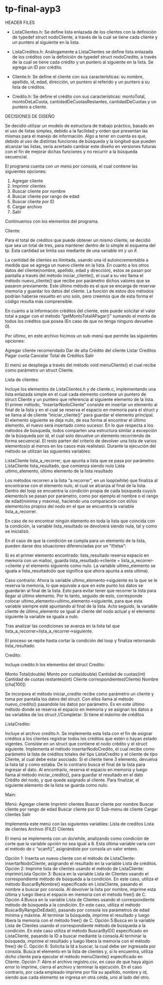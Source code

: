 ﻿# tp-final-ayp3
HEADER FILES

- ListaClientes.h: Se define lista enlazada de los clientes con la definición de typedef struct nodoCliente, a través de la cual se tiene cada cliente y un puntero al siguiente en la lista.

- ListaCreditos.h: Análogamente a ListaClientes se define lista enlazada de los créditos con la definición de typedef struct nodoCredito, a través de la cual se tiene cada crédito y un puntero al siguiente en la lista. Se agrega un ID por crédito.

- Cliente.h: Se define el cliente con sus características: su nombre, apellido, id, edad, dirección, un puntero al referido y un puntero a su lista de créditos. 

- Credito.h: Se define el crédito con sus características: montoTotal, montoDeLaCuota, cantidadDeCuotasRestantes, cantidadDeCuotas y un puntero a cliente. 


DECISIONES DE DISEÑO

Se decidió utilizar un modelo de estructura de trabajo práctico, basado en el uso de listas simples, debido a la facilidad y orden que presentan las mismas para el manejo de información. Algo a tener en cuenta es que, debido al uso de distintas funciones de búsqueda y la longitud que pueden alcanzar las listas, sería acertado cambiar este diseño en versiones futuras con el fin de mejorar dichas funciones y no recurrir a la búsqueda secuencial.

El programa cuenta con un menú por consola, el cual contiene las siguientes opciones:

1. Agregar cliente
2. Imprimir clientes
3. Buscar cliente por nombre
4. Buscar cliente por rango de edad
5. Buscar cliente por ID
6. Cargar archivo
7. Salir


Continuemos con los elementos del programa.





Cliente: 

Para el total de créditos que puede obtener un mismo cliente, se decidió que sea un total de tres, para mantener dentro de lo simple el esquema del tp. Esta cantidad se limita uso mediante de una variable int y un if. 

La cantidad de clientes es ilimitada, usando una id autoincrementable a medida que se agrega un nuevo cliente en la lista. En cuanto a los otros datos del cliente(nombre, apellido, edad y dirección), estos se pasan por pantalla a través del método iniciar_cliente(), el cual a su vez llama el método nuevo_cliente() que recibe por parámetro dichos valores que se pasaron previamente. Este último método es el que se encarga de reservar memoria y guardar los datos del cliente. La función de estos dos métodos podrían haberse resuelto en uno solo, pero creemos que de esta forma el código resulta más comprensible.

En cuanto a la información créditos del cliente, este puede solicitar el valor total a pagar con el método “getMontoTotalAPagar()” sumando el monto de todos los créditos que posea (En caso de que no tenga ninguno devuelve 0).

Por último, en este archivo hicimos un sub-menú que permite las siguientes opciones:

Agregar cliente recomendado
Dar de alta Crédito del cliente
Listar Creditos
Pagar cuota
Cancelar Total de Créditos
Salir

El menú se despliega a través del  método void menuCliente() el cual recibe como parámetro un struct Cliente.


Lista de clientes: 

Incluye los elementos de ListaClientes.h y de cliente.c, implementando una lista enlazada simple en el cual cada elemento contiene un puntero de struct Cliente y un puntero que referencia al siguiente elemento de la lista.
El primer método, “insertarNodoCliente” consiste en insertar un elemento al final de la lista y en el cual se reserva el espacio en memoria para el struct y se llama al de cliente “iniciar_cliente()” para guardar el elemento principal. El elemento siguiente se deja nulo, de esa forma al encontrar el último elemento, el nuevo será insertado como sucesor.
En lo que respecta a los métodos de búsqueda, todos comparten una estructura similar a excepción de la búsqueda por id, el cual solo devuelve un elemento recorriendo de forma secuencial. El resto parten del criterio de devolver una lista de varios elementos(o al menos en los casos más realistas). Durante la ejecución del método se utilizan las siguientes variables:

ListaCliente lista_a_recorrer, que apunta a lista que se pasa por parámetro
ListaCliente lista_resultado, que comienza siendo nulo
Lista ultimo_elemento, último elemento de la lista resultado

Los métodos recorren a la lista “a recorrer”, en un loop(while) que finaliza al encontrarse con el elemento nulo, el cual se alcanza al final de la lista. Dentro del loop se encuentra la condición propia de cada búsqueda cuyo/s elemento/s se pasan por parámetro, como por ejemplo el nombre o el rango de edad(minima y maxima), haciendo una comparación con el/los elemento/os propios del nodo en el que se encuentra la variable lista_a_recorrer.

En caso de no encontrar ningún elemento en toda la lista que coincida con la condición, la variable lista_resultado se devolverá siendo nula, tal y como se inicializó.

En el caso de que la condición se cumpla para un elemento de la lista, pueden darse dos situaciones diferenciadas por un “if/else”:

Si es el primer elemento encontrado: lista_resultado reserva espacio en memoria con un malloc, guarda lista_resultado->cliente = lista_a_recorrer->cliente y el elemento siguiente como nulo. La variable ultimo_elemento se iguala a lista_resultado(lo que significa que ahora apunta a esta ultima).

Caso contrario: Ahora la variable ultimo_elemento->siguiente es la que se le reserva la memoria, lo que equivale a que en este punto los datos se guardarán al final de la lista. Esto para evitar tener que recorrer la lista para llegar al último elemento. Por lo tanto, seguido de esto, corresponde colocar ultimo_elemento=ultimo_elemento->siguiente, para que esta variable siempre esté apuntando al final de la lista. Acto seguido, la variable cliente de último_elemento se igual al cliente del nodo actual y el elemento siguiente la variable se iguala a nulo.

Tras analizar las condiciones se avanza en la lista tal que lista_a_recorrer=lista_a_recorrer->siguiente.

El proceso se repite hasta cortar la condición del loop y finaliza retornando lista_resultado.

Credito:

Incluye credito.h los elementos del struct Credito:



Monto Total(double)
Monto por cuota(double)
Cantidad de cuotas(int)
Cantidad de cuotas restantes(int)
Cliente correspondientes(Cliente)
Nombre (cha[100])

Se incorpora el método iniciar_credito recibe como parámetro un cliente y toma por pantalla los datos del struct. Con ellos llama al método nuevo_credito() pasandole los datos por parámetro. Es en este último método donde se reserva el espacio en memoria y se asignan los datos a las variables de los struct
//Completar: Si tiene el máximo de créditos

ListaCredito:

Incluye el archivo credito.h. Se implementa esta lista con el fin de asignar créditos a los clientes registrar todos los créditos que estén o hayan estado vigentes. Consiste en un struct que contiene el nodo crédito y el struct siguiente.
Implementa el método insertarNodoCredito, el cual recibe como parámetro la lista de créditos totales del tipo ListaCredito y el cliente de tipo Cliente, al cual debe estar asociado. Si el cliente tiene 3 elemento, devuelva la lista tal y como estaba. De lo contrario busca el final de la lista para ingresar el dato. Al encontrarlo, reserva el espacio en memoria y luego llama al método iniciar_credito(), para guardar el resultado en el dato Crédito del nodo, y que quede asignado al cliente. Para finalizar, el siguiente elemento de la lista se guarda como nulo.


Main:

Menú:
Agregar cliente
Imprimir clientes
Buscar cliente por nombre
Buscar cliente por rango de edad
Buscar cliente por ID
Sub-menu de cliente
Cargar clientes
Salir

Implementa este menú con las siguientes variables:
Lista de creditos
Lista de clientes
Archivo (FILE)
Clientes

El menú se implementa con un do/while, analizando como condición de corte que la variable opción no sea igual a 8. Esta última variable varía con el método de c “scanf()”, asignándole por consola un valor entero.


Opción 1: Inserta un nuevo cliente con el método de ListaCliente: insertarNodoCliente, asignando el resultado en la variable Lista de créditos.
Opción 2: Imprime lista de clientes usando el método de ListaCliente: imprimirLista
Opción 3: Busca en la variable Lista de Clientes usando el correspondiente método de búsqueda a la condición. En este caso, utiliza el método BuscarByNombre() especificado en ListaCliente, pasando el nombre a buscar por consola. Al devolver la lista por nombre, imprime esta última y luego libera el espacio en memoria con el método free() de C.
Opción 4:Busca en la variable Lista de Clientes usando el correspondiente método de búsqueda a la condición. En este caso, utiliza el método BuscarByRangoDeEdad(), pasando por consola los parámetros de edad mínima y máxima. Al terminar la búsqueda, imprime el resultado y luego libera la memoria con el método free() de C.
Opción 5:Busca en la variable Lista de Clientes usando el correspondiente método de búsqueda a la condición. En este caso utiliza el método BuscarByID() especificado en ListaCliente, pasando la ID a buscar mediante la consola.Al terminar la búsqueda, imprime el resultado y luego libera la memoria con el método free() de C.
Opción 6: Solicita la Id a buscar, la cual debe ser ingresada por consola. Busca el elemento en la lista de clientes y, si lo encuentra, utiliza dicho cliente para ejecutar el método menuCliente() especificado en Cliente.
Opción 7: Abre el archivo registro.csv, en caso de que haya algún error lo imprime, cierra el archivo y terminar la ejecución. En el caso contrario, por cada empleado imprime por fila su apellido, nombre y id, siendo que cada elemento se ingresa en otra celda, uno al lado del otro. 


